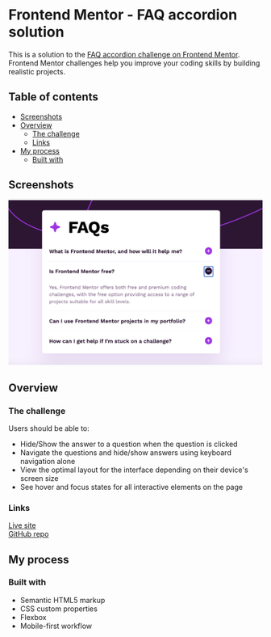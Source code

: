 # Frontend Mentor - FAQ accordion solution<!-- omit in toc -->

This is a solution to the [FAQ accordion challenge on Frontend Mentor](https://www.frontendmentor.io/challenges/faq-accordion-wyfFdeBwBz). Frontend Mentor challenges help you improve your coding skills by building realistic projects.

## Table of contents<!-- omit in toc -->

- [Screenshots](#screenshots)
- [Overview](#overview)
  - [The challenge](#the-challenge)
  - [Links](#links)
- [My process](#my-process)
  - [Built with](#built-with)

## Screenshots

![final screenshot](assets/images/final-screenshot.png)

## Overview

### The challenge

Users should be able to:

- Hide/Show the answer to a question when the question is clicked
- Navigate the questions and hide/show answers using keyboard navigation alone
- View the optimal layout for the interface depending on their device's screen size
- See hover and focus states for all interactive elements on the page

### Links

[Live site](https://faq-accordion-project-jw.netlify.app/)
<br>
[GitHub repo](https://github.com/jdwilkin4/frontend-mentor-monorepo-challenges/tree/main/faq-accordion-main)

## My process

### Built with

- Semantic HTML5 markup
- CSS custom properties
- Flexbox
- Mobile-first workflow
